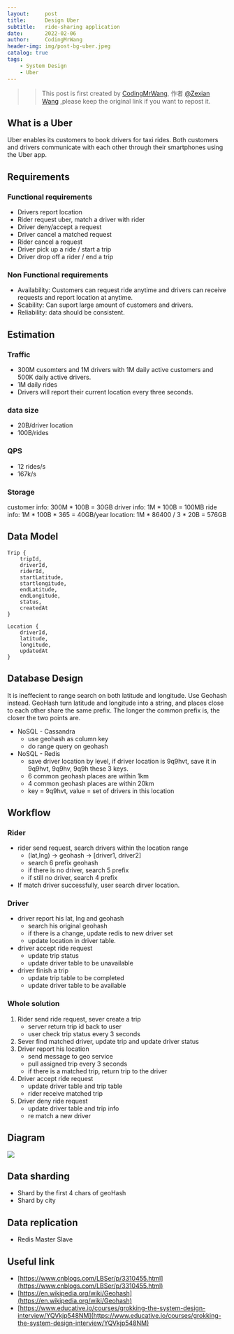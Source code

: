 ```yaml
---
layout:     post
title:      Design Uber
subtitle:   ride-sharing application
date:       2022-02-06
author:     CodingMrWang
header-img: img/post-bg-uber.jpeg
catalog: true
tags:
    - System Design
    - Uber
---
```



>> This post is first created by [CodingMrWang](http://codingmrwang.github.io), 作者 [@Zexian Wang](http://github.com/codingmrwang) ,please keep the original link if you want to repost it.

## What is a Uber
Uber enables its customers to book drivers for taxi rides. Both customers and drivers communicate with each other through their smartphones using the Uber app.

## Requirements
### Functional requirements
- Drivers report location
- Rider request uber, match a driver with rider
- Driver deny/accept a request
- Driver cancel a matched request
- Rider cancel a request
- Driver pick up a ride / start a trip
- Driver drop off a rider / end a trip
### Non Functional requirements
- Availability: Customers can request ride anytime and drivers can receive requests and report location at anytime.
- Scability: Can suport large amount of customers and drivers.
- Reliability: data should be consistent.

## Estimation
### Traffic
- 300M cusomters and 1M drivers with 1M daily active customers and 500K daily active drivers.
- 1M daily rides
- Drivers will report their current location every three seconds.
### data size
- 20B/driver location
- 100B/rides
### QPS
- 12 rides/s
- 167k/s
### Storage
customer info: 300M * 100B = 30GB
driver info: 1M * 100B = 100MB
ride info: 1M * 100B * 365 = 40GB/year
location: 1M * 86400 / 3 * 20B = 576GB
## Data Model
```
Trip {
	tripId,
	driverId,
	riderId,
	startLatitude,
	startlongitude,
	endLatitude,
	endLongitude,
	status,
	createdAt
}

Location {
	driverId,
	latitude,
	longitude,
	updatedAt
}
```

## Database Design
It is ineffecient to range search on both latitude and longitude. Use Geohash instead. GeoHash turn latitude and longitude into a string, and places close to each other share the same prefix. The longer the common prefix is, the closer the two points are.

- NoSQL - Cassandra
	- use geohash as column key
	- do range query on geohash
- NoSQL - Redis
	- save driver location by level, if driver location is 9q9hvt, save it in 9q9hvt, 9q9hv, 9q9h these 3 keys.
	- 6 common geohash places are within 1km
	- 4 common geohash places are within 20km
	- key = 9q9hvt, value = set of drivers in this location

## Workflow
### Rider
- rider send request, search drivers within the location range
	- (lat,lng) -> geohash -> [driver1, driver2]
	- search 6 prefix geohash
	- if there is no driver, search 5 prefix
	- if still no driver, search 4 prefix
- If match driver successfully, user search dirver location.

### Driver
- driver report his lat, lng and geohash
	- search his original geohash
	- if there is a change, update redis to new driver set
	- update location in driver table.
- driver accept ride request
	- update trip status
	- update driver table to be unavailable
- driver finish a trip
	- update trip table to be completed
	- update driver table to be available

### Whole solution
1. Rider send ride request, sever create a trip
	- server return trip id back to user
	- user check trip status every 3 seconds
2. Sever find matched driver, update trip and update driver status
3. Driver report his location
	- send message to geo service
	- pull assigned trip every 3 seconds
	- if there is a matched trip, return trip to the driver
4. Driver accept ride request
	- update driver table and trip table
	- rider receive matched trip
5. Driver deny ride request
	- update driver table and trip info
	- re match a new driver


## Diagram
![](https://drive.google.com/thumbnail?id=1N1opDmqL6gwmozQyCBCatbjW1NFas49b&sz=w1000)

## Data sharding
- Shard by the first 4 chars of geoHash
- Shard by city

## Data replication
- Redis Master Slave

## Useful link
- [https://www.cnblogs.com/LBSer/p/3310455.html](https://www.cnblogs.com/LBSer/p/3310455.html)
- [https://en.wikipedia.org/wiki/Geohash](https://en.wikipedia.org/wiki/Geohash)
- [https://www.educative.io/courses/grokking-the-system-design-interview/YQVkjp548NM](https://www.educative.io/courses/grokking-the-system-design-interview/YQVkjp548NM)
